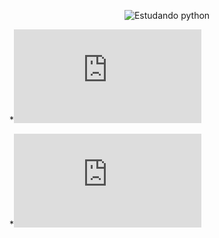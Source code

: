<div align="center">

![Estudando python](https://logospng.org/download/python/logo-python-256.png)

</div>

*![Listas ou Arrays](https://github.com/Maicondlp/Python/blob/main/Manual/listas.md)

*![Ordenando Listas](https://github.com/Maicondlp/Python/blob/main/Manual/listas.md)
